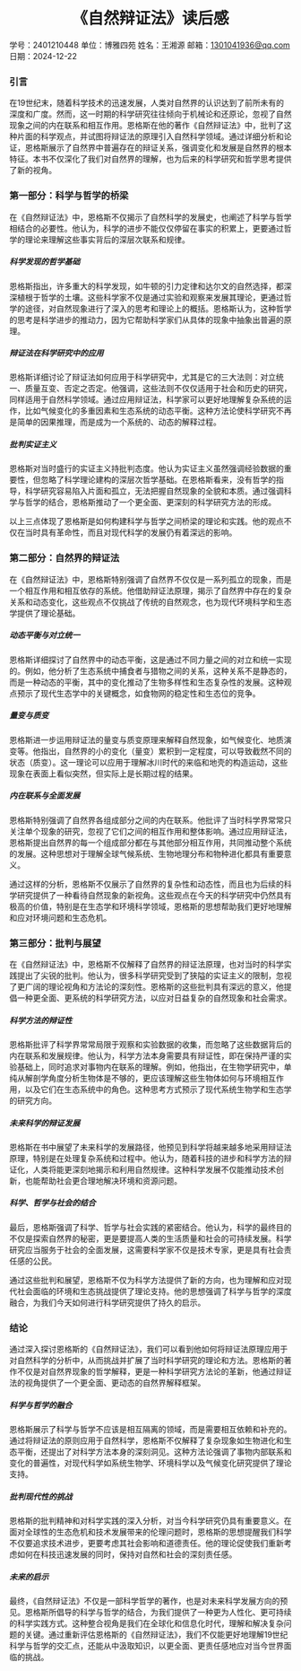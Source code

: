 # <center>**《自然辩证法》读后感**<center/>

学号：2401210448	单位：博雅四苑	姓名：王湘源	邮箱：1301041936@qq.com	日期：2024-12-22

### **引言**

​	在19世纪末，随着科学技术的迅速发展，人类对自然界的认识达到了前所未有的深度和广度。然而，这一时期的科学研究往往倾向于机械论和还原论，忽视了自然现象之间的内在联系和相互作用。恩格斯在他的著作《自然辩证法》中，批判了这种片面的科学观点，并试图将辩证法的原理引入自然科学领域。通过详细分析和论证，恩格斯展示了自然界中普遍存在的辩证关系，强调变化和发展是自然界的根本特征。本书不仅深化了我们对自然界的理解，也为后来的科学研究和哲学思考提供了新的视角。

### **第一部分：科学与哲学的桥梁**

​	在《自然辩证法》中，恩格斯不仅揭示了自然科学的发展史，也阐述了科学与哲学相结合的必要性。他认为，科学的进步不能仅仅停留在事实的积累上，更要通过哲学的理论来理解这些事实背后的深层次联系和规律。

##### **科学发现的哲学基础**

​	恩格斯指出，许多重大的科学发现，如牛顿的引力定律和达尔文的自然选择，都深深植根于哲学的土壤。这些科学家不仅是通过实验和观察来发展其理论，更通过哲学的途径，对自然现象进行了深入的思考和理论上的概括。恩格斯认为，这种哲学的思考是科学进步的推动力，因为它帮助科学家们从具体的现象中抽象出普遍的原理。

##### **辩证法在科学研究中的应用**

​	恩格斯详细讨论了辩证法如何应用于科学研究中，尤其是它的三大法则：对立统一、质量互变、否定之否定。他强调，这些法则不仅仅适用于社会和历史的研究，同样适用于自然科学领域。通过应用辩证法，科学家可以更好地理解复杂系统的运作，比如气候变化的多重因素和生态系统的动态平衡。这种方法论使科学研究不再是简单的因果推理，而是成为一个系统的、动态的解释过程。

##### **批判实证主义**

​	恩格斯对当时盛行的实证主义持批判态度。他认为实证主义虽然强调经验数据的重要性，但忽略了科学理论建构的深层次哲学基础。在恩格斯看来，没有哲学的指导，科学研究容易陷入片面和孤立，无法把握自然现象的全貌和本质。通过强调科学与哲学的结合，恩格斯推动了一个更全面、更深刻的科学研究方法的形成。

​	以上三点体现了恩格斯是如何构建科学与哲学之间桥梁的理论和实践。他的观点不仅在当时具有革命性，而且对现代科学的发展仍有着深远的影响。

### **第二部分：自然界的辩证法**

​	在《自然辩证法》中，恩格斯特别强调了自然界不仅仅是一系列孤立的现象，而是一个相互作用和相互依存的系统。他借助辩证法原理，揭示了自然界中存在的复杂关系和动态变化，这些观点不仅挑战了传统的自然观念，也为现代环境科学和生态学提供了理论基础。

##### **动态平衡与对立统一**

​	恩格斯详细探讨了自然界中的动态平衡，这是通过不同力量之间的对立和统一实现的。例如，他分析了生态系统中捕食者与猎物之间的关系，这种关系不是静态的，而是一种动态的平衡，其中的变化推动了生物多样性和生态复杂性的发展。这种观点预示了现代生态学中的关键概念，如食物网的稳定性和生态位的竞争。

##### **量变与质变**

​	恩格斯进一步运用辩证法的量变与质变原理来解释自然现象，如气候变化、地质演变等。他指出，自然界的小的变化（量变）累积到一定程度，可以导致截然不同的状态（质变）。这一理论可以应用于理解冰川时代的来临和地壳的构造运动，这些现象在表面上看似突然，但实际上是长期过程的结果。

##### **内在联系与全面发展**

​	恩格斯特别强调了自然界各组成部分之间的内在联系。他批评了当时科学界常常只关注单个现象的研究，忽视了它们之间的相互作用和整体影响。通过应用辩证法，恩格斯提出自然界的每一个组成部分都在与其他部分相互作用，共同推动整个系统的发展。这种思想对于理解全球气候系统、生物地理分布和物种进化都具有重要意义。

​	通过这样的分析，恩格斯不仅展示了自然界的复杂性和动态性，而且也为后续的科学研究提供了一种看待自然现象的新视角。这些观点在今天的科学研究中仍然具有极高的价值，特别是在生态学和环境科学领域，恩格斯的思想帮助我们更好地理解和应对环境问题和生态危机。

### **第三部分：批判与展望**

​	在《自然辩证法》中，恩格斯不仅解释了自然界的辩证法原理，也对当时的科学实践提出了尖锐的批判。他认为，很多科学研究受到了狭隘的实证主义的限制，忽视了更广阔的理论视角和方法论的深刻性。恩格斯的这些批判具有深远的意义，他提倡一种更全面、更系统的科学研究方法，以应对日益复杂的自然现象和社会需求。

##### **科学方法的辩证性**

​	恩格斯批评了科学界常常局限于观察和实验数据的收集，而忽略了这些数据背后的内在联系和发展规律。他认为，科学方法本身需要具有辩证性，即在保持严谨的实验基础上，同时追求对事物内在联系的理解。例如，他指出，在生物学研究中，单纯从解剖学角度分析生物体是不够的，更应该理解这些生物体如何与环境相互作用，以及它们在生态系统中的角色。这种思考方式预示了现代系统生物学和生态学的研究方向。

##### **未来科学的辩证发展**

​	恩格斯在书中展望了未来科学的发展路径，他预见到科学将越来越多地采用辩证法原理，特别是在处理复杂系统和过程中。他认为，随着科技的进步和科学方法的辩证化，人类将能更深刻地揭示和利用自然规律。这种科学发展不仅能推动技术创新，也能帮助社会更合理地解决环境和资源问题。

##### **科学、哲学与社会的结合**

​	最后，恩格斯强调了科学、哲学与社会实践的紧密结合。他认为，科学的最终目的不仅是探索自然界的秘密，更是要提高人类的生活质量和社会的可持续发展。科学研究应当服务于社会的全面发展，这需要科学家不仅是技术专家，更是具有社会责任感的公民。

​	通过这些批判和展望，恩格斯不仅为科学方法提供了新的方向，也为理解和应对现代社会面临的环境和生态挑战提供了理论支持。他的思想强调了科学与哲学的深度融合，为我们今天如何进行科学研究提供了持久的启示。

### **结论**

​	通过深入探讨恩格斯的《自然辩证法》，我们可以看到他如何将辩证法原理应用于对自然科学的分析中，从而挑战并扩展了当时科学研究的理论和方法。恩格斯的著作不仅是对自然界现象的哲学解释，更是一种科学研究方法论的革新，他通过辩证法的视角提供了一个更全面、更动态的自然界解释框架。

##### **科学与哲学的融合**

​	恩格斯展示了科学与哲学不应该是相互隔离的领域，而是需要相互依赖和补充的。通过将辩证法的原则应用于自然科学，恩格斯不仅解释了复杂现象如生物进化和生态平衡，还提出了对科学方法本身的深刻洞见。这种方法论强调了事物内部联系和变化的普遍性，对现代科学如系统生物学、环境科学以及气候变化研究提供了理论支持。

##### **批判现代性的挑战**

​	恩格斯的批判精神和对科学实践的深入分析，对当今科学研究仍具有重要意义。在面对全球性的生态危机和技术发展带来的伦理问题时，恩格斯的思想提醒我们科学不仅要追求技术进步，更要考虑其社会影响和道德责任。他的理论促使我们重新考虑如何在科技迅速发展的同时，保持对自然和社会的深刻责任感。

##### **未来的启示**

​	最终，《自然辩证法》不仅是一部科学哲学的著作，也是对未来科学发展方向的预见。恩格斯所倡导的科学与哲学的结合，为我们提供了一种更为人性化、更可持续的科学实践方式。这种整合视角是我们在全球化和信息化时代，理解和解决复杂问题的关键。通过重新评估恩格斯的《自然辩证法》，我们不仅能更好地理解19世纪科学与哲学的交汇点，还能从中汲取知识，以更全面、更责任感地应对当今世界面临的挑战。